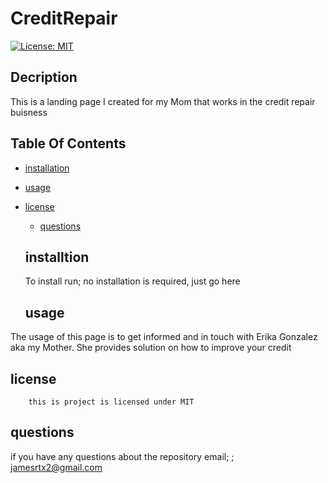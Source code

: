 # CreditRepair

  [![License: MIT](https://img.shields.io/badge/License-MIT-yellow.svg)](https://opensource.org/licenses/MIT)

  ## Decription
This is a landing page I created for my Mom that works in the credit repair buisness 

  ## Table Of Contents

  * [installation](#installation)
  
  * [usage](#usage)
  
* [license](#license)

  * [questions](#questions)

  ## installtion

  To install run; no installation is required, just go here 

  

  ## usage
The usage of this page is to get informed and in touch with Erika Gonzalez aka my Mother. She provides solution on how to improve your credit 
 
  ## license

        this is project is licensed under MIT


  ## questions

  if you have any questions about the repository email;
 ; jamesrtx2@gmail.com 
